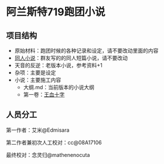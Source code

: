 # 阿兰斯特719跑团小说

## 项目结构

* 原始材料：跑团时候的各种记录和设定，请不要改动里面的内容
* [同人小说](./同人小说集/同人目录.md)：群友写的的同人短篇小说，请不要改动
* 天音的反逆：老版本小说，参考资料+1
* 杂项：主要是设定
* 小说：主要施工内容
   * 大纲.md：当前版本的小说大纲
   * 第一卷：[王血十字](./阿兰斯特简谈/王血十字)

## 人员分工
第一作者：艾米@Edmisara

第二作者兼初次人工校对：cc@08A17106

最终校对：念灵归@mathenenocuta
